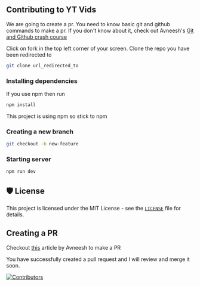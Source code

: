## Contributing to YT Vids

We are going to create a pr. You need to know basic git and github commands to make a pr. If you don't know about it, check out Avneesh's [Git and Github crash course](https://avneesh0612.hashnode.dev/git-and-github-crash-course "Git and Github crash course")

Click on fork in the top left corner of your screen. Clone the repo you have been redirected to

```bash
git clone url_redirected_to
```

### Installing dependencies

If you use npm then run

```bash
npm install
```
This project is using npm so stick to npm

### Creating a new branch

```bash
git checkout -b new-feature
```

### Starting server

```bash
npm run dev
```

## 🛡️ License

This project is licensed under the MIT License - see the [`LICENSE`](LICENSE) file for details.

## Creating a PR

Checkout [this](https://avneesh0612.hashnode.dev/how-to-contribute-to-an-open-source-project) article by Avneesh to make a PR

You have successfully created a pull request and I will review and merge it soon.

[
![Contributors](https://contrib.rocks/image?repo=Prashoon123/yt-vids)
](https://github.com/Prashoon123/yt-vids/graphs/contributors)
